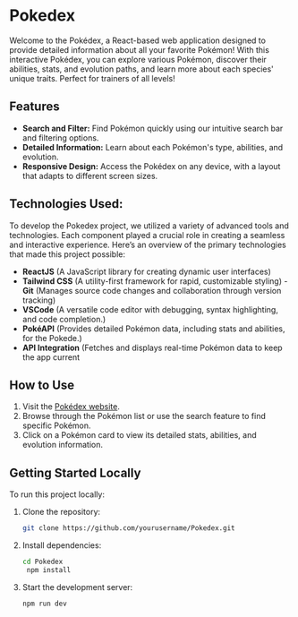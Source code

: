# Pokedex

Welcome to the Pokédex, a React-based web application designed to provide detailed information about all your favorite Pokémon! With this interactive Pokédex, you can explore various Pokémon, discover their abilities, stats, and evolution paths, and learn more about each species' unique traits. Perfect for trainers of all levels!

## Features
- **Search and Filter:** Find Pokémon quickly using our intuitive search bar and filtering options.
- **Detailed Information:** Learn about each Pokémon's type, abilities, and evolution.
- **Responsive Design:** Access the Pokédex on any device, with a layout that adapts to different screen sizes.


## Technologies Used:

To develop the Pokedex project, we utilized a variety of advanced tools and technologies. Each component played a crucial role in creating a seamless and interactive experience. Here’s an overview of the primary technologies that made this project possible:
   - **ReactJS** (A JavaScript library for creating dynamic user interfaces)
   - **Tailwind CSS** (A utility-first framework for rapid, customizable styling)
	- **Git** (Manages source code changes and collaboration through version tracking)
  - **VSCode** (A versatile code editor with debugging, syntax highlighting, and code completion.)
   -  **PokéAPI** (Provides detailed Pokémon data, including stats and abilities, for the Pokede.)
   -  **API Integration** (Fetches and displays real-time Pokémon data to keep the app current

## How to Use
1. Visit the [Pokédex website](https://bocchi07.github.io/Pokedex/).
2. Browse through the Pokémon list or use the search feature to find specific Pokémon.
3. Click on a Pokémon card to view its detailed stats, abilities, and evolution information.

## Getting Started Locally

To run this project locally:
1. Clone the repository:
    ```bash
   git clone https://github.com/yourusername/Pokedex.git
2. Install dependencies:
   ```bash
   cd Pokedex
	npm install
3. Start the development server:
   ```bash
   npm run dev
